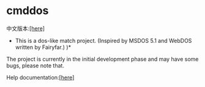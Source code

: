 # cmddos
中文版本:[[here]](./README.md)
* This is a dos-like match project. (Inspired by MSDOS 5.1 and WebDOS written by Fairyfar.) )*

The project is currently in the initial development phase and may have some bugs, please note that.

Help documentation:[[here]](./docs/english/docs.md)

